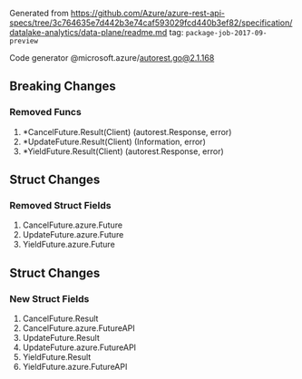 Generated from https://github.com/Azure/azure-rest-api-specs/tree/3c764635e7d442b3e74caf593029fcd440b3ef82/specification/datalake-analytics/data-plane/readme.md tag: `package-job-2017-09-preview`

Code generator @microsoft.azure/autorest.go@2.1.168

## Breaking Changes

### Removed Funcs

1. *CancelFuture.Result(Client) (autorest.Response, error)
1. *UpdateFuture.Result(Client) (Information, error)
1. *YieldFuture.Result(Client) (autorest.Response, error)

## Struct Changes

### Removed Struct Fields

1. CancelFuture.azure.Future
1. UpdateFuture.azure.Future
1. YieldFuture.azure.Future

## Struct Changes

### New Struct Fields

1. CancelFuture.Result
1. CancelFuture.azure.FutureAPI
1. UpdateFuture.Result
1. UpdateFuture.azure.FutureAPI
1. YieldFuture.Result
1. YieldFuture.azure.FutureAPI
